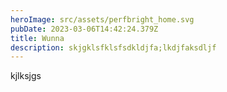 ```yaml
---
heroImage: src/assets/perfbright_home.svg
pubDate: 2023-03-06T14:42:24.379Z
title: Wunna
description: skjgklsfklsfsdkldjfa;lkdjfaksdljf
---
```

k﻿jlksjgs